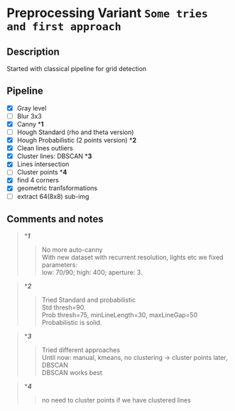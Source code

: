 # Preprocessing Variant `Some tries and first approach`

## Description
Started with classical pipeline for grid detection

## Pipeline
- [x] Gray level
- [ ] Blur 3x3
- [x] Canny ***1**
- [ ] Hough Standard (rho and theta version)
- [x] Hough Probabilistic (2 points version) ***2**
- [x] Clean lines outliers
- [x] Cluster lines: DBSCAN ***3**
- [x] Lines intersection
- [ ] Cluster points ***4**
- [x] find 4 corners
- [x] geometric tran1sformations
- [ ] extract 64(8x8) sub-img  

## Comments and notes
> ****1***
>> No more auto-canny <br>
>> With new dataset with recurrent resolution, lights etc we fixed parameters: <br>
>> low: 70/90; high: 400; aperture: 3. 

> ****2***
>> Tried Standard and probabilistic <br>
>> Std thresh=90. <br>
>> Prob thresh=75, minLineLength=30, maxLineGap=50 <br>
>> Probabilistic is solid.

> ****3***
>> Tried different approaches <br>
>> Until now: manual, kmeans, no clustering -> cluster points later, DBSCAN <br>
>> DBSCAN works best

> ****4***
>> no need to cluster points if we have clustered lines
